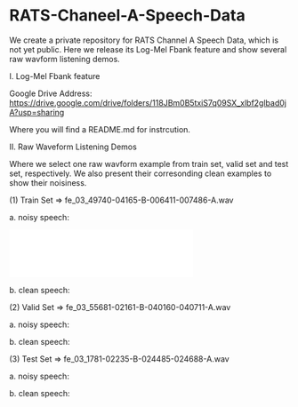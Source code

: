 # RATS-Chaneel-A-Speech-Data
We create a private repository for RATS Channel A Speech Data, which is not yet public. Here we release its Log-Mel Fbank feature and show several raw wavform listening demos.

I. Log-Mel Fbank feature

Google Drive Address: <https://drive.google.com/drive/folders/118JBm0B5txiS7q09SX_xlbf2glbad0jA?usp=sharing>

Where you will find a README.md for instrcution.

II. Raw Waveform Listening Demos

Where we select one raw wavform example from train set, valid set and test set, respectively. We also present their corresonding clean examples to show their noisiness.

(1) Train Set => fe_03_49740-04165-B-006411-007486-A.wav

a. noisy speech: 
<iframe frameborder="no" border="0" marginwidth="0" marginheight="0" width=330 height=86 src="//music.163.com/outchain/player?type=2&id=1488737309&auto=1&height=66"></iframe>

b. clean speech:

(2) Valid Set => fe_03_55681-02161-B-040160-040711-A.wav

a. noisy speech: 

b. clean speech:

(3) Test Set => fe_03_1781-02235-B-024485-024688-A.wav

a. noisy speech: 

b. clean speech:

